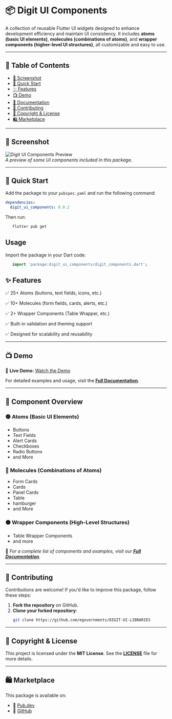 # 📦 Digit UI Components

A collection of reusable Flutter UI widgets designed to enhance development efficiency and maintain UI consistency. It includes **atoms (basic UI elements)**, **molecules (combinations of atoms)**, and **wrapper components (higher-level UI structures)**, all customizable and easy to use.

---

## 📑 Table of Contents
- [📸 Screenshot](#-screenshot)
- [🚀 Quick Start](#-quick-start)
- [✨ Features](#-features)
- [📺 Demo](#-demo)
- [📖 Documentation](#-documentation)
- [🤝 Contributing](#-contributing)
- [📜 Copyright & License](#-copyright--license)
- [🛍️ Marketplace](#-marketplace)

---

## 📸 Screenshot
![Digit UI Components Preview](your-screenshot-link)  
_A preview of some UI components included in this package._

---

## 🚀 Quick Start

Add the package to your `pubspec.yaml` and run the following command:
```yaml
dependencies:
  digit_ui_components: 0.0.2
```

Then run:

```bash
   flutter pub get
```

## Usage

Import the package in your Dart code:

```dart
   import 'package:digit_ui_components/digit_components.dart';
```

## ✨ Features
✅ 25+ Atoms (buttons, text fields, icons, etc.)

✅ 10+ Molecules (form fields, cards, alerts, etc.)

✅ 2+ Wrapper Components (Table Wrapper, etc.)

✅ Built-in validation and theming support

✅ Designed for scalability and reusability

---

## 📺 Demo
🎥 **Live Demo:** [Watch the Demo](https://unified-dev.digit.org/story-book-flutter/)

For detailed examples and usage, visit the **[Full Documentation](#-documentation)**.

---

## 🎨 Component Overview

### 🟢 **Atoms** (Basic UI Elements)
- Buttons
- Text Fields
- Alert Cards
- Checkboxes
- Radio Buttons
- and More

### 🔵 **Molecules** (Combinations of Atoms)
- Form Cards
- Cards
- Panel Cards
- Table
- hamburger
- and More

### 🟠 **Wrapper Components** (High-Level Structures)
- Table Wrapper Components
- and more

📌 _For a complete list of components and examples, visit our **[Full Documentation](#-documentation)**._

---

## 🤝 Contributing

Contributions are welcome! If you'd like to improve this package, follow these steps:

1. **Fork the repository** on GitHub.
2. **Clone your forked repository**:
   ```bash
   git clone https://github.com/egovernments/DIGIT-UI-LIBRARIES

---

## 📜 Copyright & License
This project is licensed under the **MIT License**. See the **[LICENSE](https://choosealicense.com/licenses/mit/)** file for more details.

---

## 🛍️ Marketplace
This package is available on:
- 🔹 [Pub.dev](https://pub.dev/packages/digit_ui_components)
- 🔹 [GitHub](https://github.com/egovernments/DIGIT-UI-LIBRARIES)
